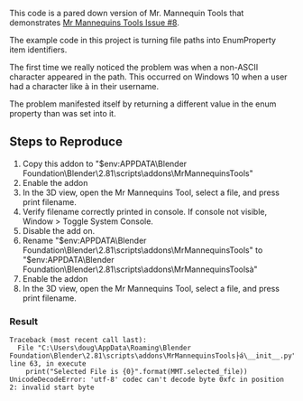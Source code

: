 This code is a pared down version of Mr. Mannequin Tools that demonstrates [Mr Mannequins Tools Issue #8](https://github.com/Jim-Kroovy/Mr-Mannequins-Tools/issues/8).

The example code in this project is turning file paths into EnumProperty item identifiers.

The first time we really noticed the problem was when a non-ASCII character appeared in the path. This occurred on Windows 10 when a user had a character like à in their username.

The problem manifested itself by returning a different value in the enum property than was set into it.

## Steps to Reproduce

1. Copy this addon to "$env:APPDATA\Blender Foundation\Blender\2.81\scripts\addons\MrMannequinsTools"
2. Enable the addon
3. In the 3D view, open the Mr Mannequins Tool, select a file, and press print filename.
4. Verify filename correctly printed in console. If console not visible, Window > Toggle System Console.
5. Disable the add on.
6. Rename "$env:APPDATA\Blender Foundation\Blender\2.81\scripts\addons\MrMannequinsTools" to "$env:APPDATA\Blender Foundation\Blender\2.81\scripts\addons\MrMannequinsToolsà"
7. Enable the addon
8. In the 3D view, open the Mr Mannequins Tool, select a file, and press print filename.

### Result

```
Traceback (most recent call last):
  File "C:\Users\doug\AppData\Roaming\Blender Foundation\Blender\2.81\scripts\addons\MrMannequinsTools├á\__init__.py", line 63, in execute
    print("Selected File is {0}".format(MMT.selected_file))
UnicodeDecodeError: 'utf-8' codec can't decode byte 0xfc in position 2: invalid start byte
```
